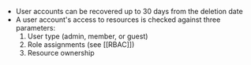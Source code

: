 - User accounts can be recovered up to 30 days from the deletion date 
- A user account's access to resources is checked against three parameters: 
	1. User type (admin, member, or guest)
	2. Role assignments (see [[RBAC]])
	3. Resource ownership